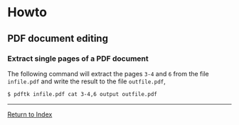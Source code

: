 # Howto

## PDF document editing

### Extract single pages of a PDF document

The following command will extract the pages `3-4` and `6` from the file `infile.pdf` and write the result to the file `outfile.pdf`,

```bash
$ pdftk infile.pdf cat 3-4,6 output outfile.pdf
```

---
[Return to Index](../README.md)
